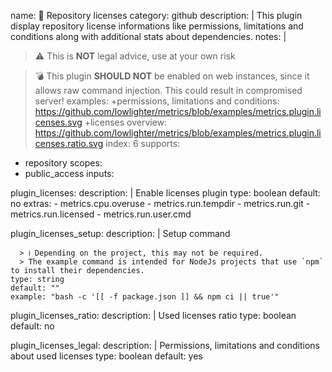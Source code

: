 name: 📜 Repository licenses
category: github
description: |
  This plugin display repository license informations like permissions, limitations and conditions along with additional stats about dependencies.
notes: |
  > ⚠️ This is **NOT** legal advice, use at your own risk

  > 💣 This plugin **SHOULD NOT** be enabled on web instances, since it allows raw command injection.
  > This could result in compromised server!
examples:
  +permissions, limitations and conditions: https://github.com/lowlighter/metrics/blob/examples/metrics.plugin.licenses.svg
  +licenses overview: https://github.com/lowlighter/metrics/blob/examples/metrics.plugin.licenses.ratio.svg
index: 6
supports:
  - repository
scopes:
  - public_access
inputs:

  plugin_licenses:
    description: |
      Enable licenses plugin
    type: boolean
    default: no
    extras:
      - metrics.cpu.overuse
      - metrics.run.tempdir
      - metrics.run.git
      - metrics.run.licensed
      - metrics.run.user.cmd

  plugin_licenses_setup:
    description: |
      Setup command

      > ℹ️ Depending on the project, this may not be required.
      > The example command is intended for NodeJs projects that use `npm` to install their dependencies.
    type: string
    default: ""
    example: "bash -c '[[ -f package.json ]] && npm ci || true'"

  plugin_licenses_ratio:
    description: |
      Used licenses ratio
    type: boolean
    default: no

  plugin_licenses_legal:
    description: |
      Permissions, limitations and conditions about used licenses
    type: boolean
    default: yes
